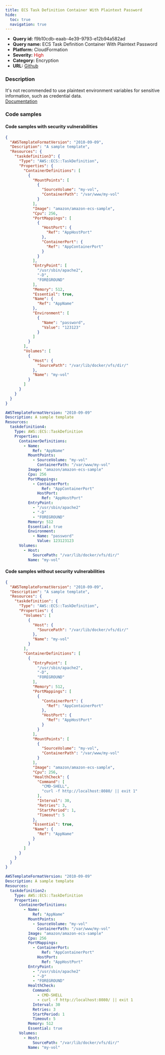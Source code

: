 ```yaml
---
title: ECS Task Definition Container With Plaintext Password
hide:
  toc: true
  navigation: true
---
```


<style>
  .highlight .hll {
    background-color: #ff171742;
  }
  .md-content {
    max-width: 1100px;
    margin: 0 auto;
  }
</style>

-   **Query id:** f9b10cdb-eaab-4e39-9793-e12b94a582ad
-   **Query name:** ECS Task Definition Container With Plaintext Password
-   **Platform:** CloudFormation
-   **Severity:** <span style="color:#C00">High</span>
-   **Category:** Encryption
-   **URL:** [Github](https://github.com/Checkmarx/kics/tree/master/assets/queries/cloudFormation/aws/ecs_task_definition_with_plaintext_password)

### Description
It's not recommended to use plaintext environment variables for sensitive information, such as credential data.<br>
[Documentation](https://docs.aws.amazon.com/AWSCloudFormation/latest/UserGuide/aws-properties-ecs-taskdefinition-containerdefinitions.html#cfn-ecs-taskdefinition-containerdefinition-environment)

### Code samples
#### Code samples with security vulnerabilities
```json title="Positive test num. 1 - json file" hl_lines="40 27"
{
  "AWSTemplateFormatVersion": "2010-09-09",
  "Description": "A sample template",
  "Resources": {
    "taskdefinition3": {
      "Type": "AWS::ECS::TaskDefinition",
      "Properties": {
        "ContainerDefinitions": [
          {
            "MountPoints": [
              {
                "SourceVolume": "my-vol",
                "ContainerPath": "/var/www/my-vol"
              }
            ],
            "Image": "amazon/amazon-ecs-sample",
            "Cpu": 256,
            "PortMappings": [
              {
                "HostPort": {
                  "Ref": "AppHostPort"
                },
                "ContainerPort": {
                  "Ref": "AppContainerPort"
                }
              }
            ],
            "EntryPoint": [
              "/usr/sbin/apache2",
              "-D",
              "FOREGROUND"
            ],
            "Memory": 512,
            "Essential": true,
            "Name": {
              "Ref": "AppName"
            },
            "Environment": [
              {
                "Name": "password",
                "Value": "123123"
              }
            ]
          }
        ],
        "Volumes": [
          {
            "Host": {
              "SourcePath": "/var/lib/docker/vfs/dir/"
            },
            "Name": "my-vol"
          }
        ]
      }
    }
  }
}

```
```yaml title="Positive test num. 2 - yaml file" hl_lines="40 27"
AWSTemplateFormatVersion: "2010-09-09"
Description: A sample template
Resources:
  taskdefinition4:
    Type: AWS::ECS::TaskDefinition
    Properties:
      ContainerDefinitions:
        - Name:
            Ref: "AppName"
          MountPoints:
            - SourceVolume: "my-vol"
              ContainerPath: "/var/www/my-vol"
          Image: "amazon/amazon-ecs-sample"
          Cpu: 256
          PortMappings:
            - ContainerPort:
                Ref: "AppContainerPort"
              HostPort:
                Ref: "AppHostPort"
          EntryPoint:
            - "/usr/sbin/apache2"
            - "-D"
            - "FOREGROUND"
          Memory: 512
          Essential: true
          Environment:
            - Name: "password"
              Value: 123123123
      Volumes:
        - Host:
            SourcePath: "/var/lib/docker/vfs/dir/"
          Name: "my-vol"

```


#### Code samples without security vulnerabilities
```json title="Negative test num. 1 - json file"
{
  "AWSTemplateFormatVersion": "2010-09-09",
  "Description": "A sample template",
  "Resources": {
    "taskdefinition": {
      "Type": "AWS::ECS::TaskDefinition",
      "Properties": {
        "Volumes": [
          {
            "Host": {
              "SourcePath": "/var/lib/docker/vfs/dir/"
            },
            "Name": "my-vol"
          }
        ],
        "ContainerDefinitions": [
          {
            "EntryPoint": [
              "/usr/sbin/apache2",
              "-D",
              "FOREGROUND"
            ],
            "Memory": 512,
            "PortMappings": [
              {
                "ContainerPort": {
                  "Ref": "AppContainerPort"
                },
                "HostPort": {
                  "Ref": "AppHostPort"
                }
              }
            ],
            "MountPoints": [
              {
                "SourceVolume": "my-vol",
                "ContainerPath": "/var/www/my-vol"
              }
            ],
            "Image": "amazon/amazon-ecs-sample",
            "Cpu": 256,
            "HealthCheck": {
              "Command": [
                "CMD-SHELL",
                "curl -f http://localhost:8080/ || exit 1"
              ],
              "Interval": 30,
              "Retries": 3,
              "StartPeriod": 1,
              "Timeout": 5
            },
            "Essential": true,
            "Name": {
              "Ref": "AppName"
            }
          }
        ]
      }
    }
  }
}

```
```yaml title="Negative test num. 2 - yaml file"
AWSTemplateFormatVersion: "2010-09-09"
Description: A sample template
Resources:
  taskdefinition2:
    Type: AWS::ECS::TaskDefinition
    Properties:
      ContainerDefinitions:
        - Name:
            Ref: "AppName"
          MountPoints:
            - SourceVolume: "my-vol"
              ContainerPath: "/var/www/my-vol"
          Image: "amazon/amazon-ecs-sample"
          Cpu: 256
          PortMappings:
            - ContainerPort:
                Ref: "AppContainerPort"
              HostPort:
                Ref: "AppHostPort"
          EntryPoint:
            - "/usr/sbin/apache2"
            - "-D"
            - "FOREGROUND"
          HealthCheck:
            Command:
              - CMD-SHELL
              - curl -f http://localhost:8080/ || exit 1
            Interval: 30
            Retries: 3
            StartPeriod: 1
            Timeout: 5
          Memory: 512
          Essential: true
      Volumes:
        - Host:
            SourcePath: "/var/lib/docker/vfs/dir/"
          Name: "my-vol"

```
